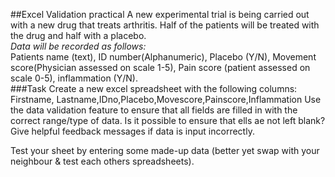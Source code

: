 ##Excel Validation practical
A new experimental trial is being carried out with a new drug that treats arthritis. Half of the patients will be treated with the drug and half with a placebo.   
_Data will be recorded as follows:_   
Patients name (text), ID number(Alphanumeric), Placebo (Y/N), Movement score(Physician assessed on scale 1-5),
Pain score (patient assessed on scale 0-5), inflammation (Y/N).   
###Task
Create a new excel spreadsheet with the following columns:
Firstname, Lastname,IDno,Placebo,Movescore,Painscore,Inflammation
Use the data validation feature to ensure that all fields are filled in with the correct range/type of data. Is it possible to ensure that ells ae not left blank?  
Give helpful feedback messages if data is input incorrectly.    

Test your sheet by entering some made-up data (better yet swap with your neighbour & test each others spreadsheets). 